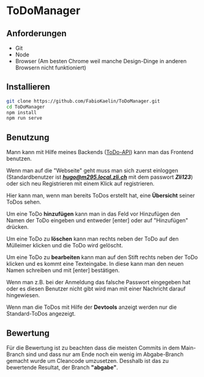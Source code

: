 # ToDoManager

## Anforderungen

* Git
* Node
* Browser (Am besten Chrome weil manche Design-Dinge in anderen Browsern nicht funktioniert)

## Installieren

```sh
git clone https://github.com/FabioKaelin/ToDoManager.git
cd ToDoManager
npm install
npm run serve
```

## Benutzung

Mann kann mit Hilfe meines Backends ([ToDo-API](https://github.com/FabioKaelin/OpenAPI-ToDoManager)) kann man das Frontend benutzen.

Wenn man auf die "Webseite" geht muss man sich zuerst einloggen
(Standardbenutzer ist ***hugo@m295.local.zli.ch*** mit dem passwort ***Zli123***)
oder sich neu Registrieren mit einem Klick auf registrieren.

Hier kann man, wenn man bereits ToDos erstellt hat, eine **Übersicht** seiner ToDos sehen.

Um eine ToDo **hinzufügen** kann man in das Feld vor Hinzufügen den Namen der
ToDo eingeben und entweder [enter] oder auf "Hinzufügen" drücken.

Um eine ToDo zu **löschen** kann man rechts neben der ToDo auf den Mülleimer
klicken und die ToDo wird gelöscht.

Um eine ToDo zu **bearbeiten** kann man auf den Stift rechts neben der ToDo klicken
und es kommt eine Texteingabe. In diese kann man den neuen Namen schreiben und mit
[enter] bestätigen.

Wenn man z.B. bei der Anmeldung das falsche Passwort eingegeben hat
oder es diesen Benutzer nicht gibt wird man mit einer Nachricht darauf
hingewiesen.

Wenn man die ToDos mit Hilfe der **Devtools** anzeigt werden nur die
Standard-ToDos angezeigt.

## Bewertung

Für die Bewertung ist zu beachten dass die meisten Commits in dem
Main-Branch sind und dass nur am Ende noch ein wenig im Abgabe-Branch
gemacht wurde um Cleancode umzusetzen. Desshalb ist das zu bewertende
Resultat, der Branch **"abgabe"**.
